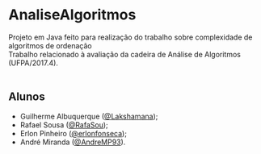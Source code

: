 # AnaliseAlgoritmos
Projeto em Java feito para realização do trabalho sobre complexidade de algoritmos de ordenação<br/>
Trabalho relacionado à avaliação da cadeira de Análise de Algoritmos (UFPA/2017.4).<br/><br/>


## Alunos
<ul>
  <li>Guilherme Albuquerque (<a href="https://github.com/Lakshamana">@Lakshamana</a>);</li>
  <li>Rafael Sousa (<a href="https://github.com/RafaSou">@RafaSou</a>);</li>
  <li>Erlon Pinheiro (<a href="https://github.com/erlonfonseca">@erlonfonseca</a>);</li>
  <li>André Miranda (<a href="https://github.com/AndreMP93">@AndreMP93</a>).</li>
</ul>
